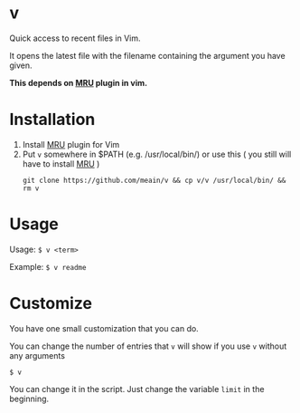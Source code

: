 # v
Quick access to recent files in Vim.

It opens the latest file with the filename containing the argument you have given.

**This depends on [MRU](https://github.com/vim-scripts/mru.vim) plugin in vim.**


# Installation
1. Install [MRU](https://github.com/vim-scripts/mru.vim) plugin for Vim
2. Put `v` somewhere in $PATH (e.g. /usr/local/bin/) or use this ( you still will have to install [MRU](https://github.com/vim-scripts/mru.vim) )
    ```
    git clone https://github.com/meain/v && cp v/v /usr/local/bin/ && rm v
    ```

# Usage

Usage: `$ v <term>`

Example: `$ v readme`

# Customize
You have one small customization that you can do.

You can change the number of entries that `v` will show if you use `v` without any arguments

`$ v`

You can change it in the script. Just change the variable `limit` in the beginning.
